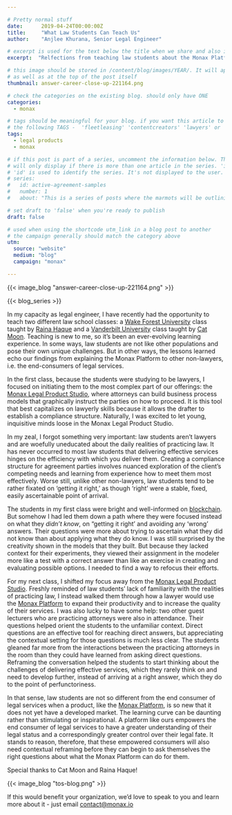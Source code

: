 ```yaml
---

# Pretty normal stuff
date:      2019-04-24T00:00:00Z
title:     "What Law Students Can Teach Us"
author:    "Anjlee Khurana, Senior Legal Engineer"

# excerpt is used for the text below the title when we share and also is the summary of the post on https://monax.io/blog
excerpt:  "Relfections from teaching law students about the Monax Platform"

# this image should be stored in /content/blog/images/YEAR/. It will appear as a thumbnail on any listings,
# as well as at the top of the post itself
thumbnail: answer-career-close-up-221164.png

# check the categories on the existing blog. should only have ONE
categories:
  - monax

# tags should be meaningful for your blog. if you want this article to show on a 'use case' page, you can use
# the following TAGS -  'fleetleasing' 'contentcreators' 'lawyers' or 'corporate'
tags:
  - legal products
  - monax

# if this post is part of a series, uncomment the information below. The 'article series' box
# will only display if there is more than one article in the series. 'id', 'number' and 'about' all must be present.
# 'id' is used to identify the series. It's not displayed to the user.
# series:
#   id: active-agreement-samples
#   number: 1
#   about: "This is a series of posts where the marmots will be outlining how the Monax Platform and the Agreements Network can be used in harmony to create the legal products of the future."

# set draft to 'false' when you're ready to publish
draft: false

# used when using the shortcode utm_link in a blog post to another
# the campaign generally should match the category above
utm:
  source: "website"
  medium: "blog"
  campaign: "monax"

---
```


<!-- In general the filename below should match thumbnail category above -->
{{< image_blog "answer-career-close-up-221164.png" >}}

<!-- if this article is part of a series, related articles will automatically appear here -->
{{< blog_series >}}

<!-- Content markdown here - first title on page is auto generated from title in frontmatter -->

In my capacity as legal engineer, I have recently had the opportunity to teach two different law school classes: a [Wake Forest University](http://law.wfu.edu) class taught by [Raina Haque](https://www.linkedin.com/in/rainahaque/) and a [Vanderbilt University](https://law.vanderbilt.edu) class taught by [Cat Moon](https://www.linkedin.com/in/caitlinmoon/). Teaching is new to me, so it’s been an ever-evolving learning experience. In some ways, law students are not like other populations and pose their own unique challenges. But in other ways, the lessons learned echo our findings from explaining the Monax Platform to other non-lawyers, i.e. the end-consumers of legal services.

In the first class, because the students were studying to be lawyers, I focused on initiating them to the most complex part of our offerings: the [Monax Legal Product Studio](https://monax.io/blog/2018/11/22/introducing-the-monax-legal-product-studio/), where attorneys can build business process models that graphically instruct the parties on how to proceed. It is this tool that best capitalizes on lawyerly skills because it allows the drafter to establish a compliance structure. Naturally, I was excited to let young, inquisitive minds loose in the Monax Legal Product Studio.

In my zeal, I forgot something very important: law students aren’t lawyers and are woefully uneducated about the daily realities of practicing law. It has never occurred to most law students that delivering effective services hinges on the efficiency with which you deliver them. Creating a compliance structure for agreement parties involves nuanced exploration of the client’s competing needs and learning from experience how to meet them most effectively. Worse still, unlike other non-lawyers, law students tend to be rather fixated on ‘getting it right,’ as though ‘right’ were a stable, fixed, easily ascertainable point of arrival.

The students in my first class were bright and well-informed on [blockchain](https://monax.io/learn/blockchains/). But somehow I had led them down a path where they were focused instead on what they *didn’t know*, on “getting it right’ and avoiding any ‘wrong’ answers. Their questions were more about trying to ascertain what they did not know than about applying what they do know. I was still surprised by the creativity shown in the models that they built. But because they lacked context for their experiments, they viewed their assignment in the modeler more like a test with a correct answer than like an exercise in creating and evaluating possible options. I needed to find a way to refocus their efforts.

For my next class, I shifted my focus away from the [Monax Legal Product Studio](https://monax.io/blog/2018/11/22/introducing-the-monax-legal-product-studio/). Freshly reminded of law students’ lack of familiarity with the realities of practicing law, I instead walked them through how a lawyer would use the [Monax Platform](https://monax.io/blog/2018/12/04/introducing-the-monax-platform---contract-lifecycle-management-for-the-digital-age/) to expand their productivity and to increase the quality of their services. I was also lucky to have some help: two other guest lecturers who are practicing attorneys were also in attendance. Their questions helped orient the students to the unfamiliar context. Direct questions are an effective tool for reaching direct answers, but appreciating the contextual setting for those questions is much less clear. The students gleaned far more from the interactions between the practicing attorneys in the room than they could have learned from asking direct questions. Reframing the conversation helped the students to start thinking about the challenges of delivering effective services, which they rarely think on and need to develop further, instead of arriving at a right answer, which they do to the point of perfunctoriness.

In that sense, law students are not so different from the end consumer of legal services when a product, like the [Monax Platform](https://monax.io/platform/), is so new that it does not yet have a developed market. The learning curve can be daunting rather than stimulating or inspirational. A platform like ours empowers the end consumer of legal services to have a greater understanding of their legal status and a correspondingly greater control over their legal fate. It stands to reason, therefore, that these empowered consumers will also need contextual reframing before they can begin to ask themselves the right questions about what the Monax Platform can do for them.

Special thanks to Cat Moon and Raina Haque!


{{< image_blog "tos-blog.png" >}}

If this would benefit your organization, we’d love to speak to you and learn more about it - just email contact@monax.io
